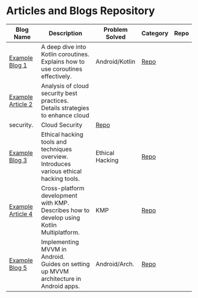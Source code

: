 # Articles and Blogs Repository

| Blog Name       | Description                            | Problem Solved                     | Category        | Repo                          |
|-----------------|----------------------------------------|------------------------------------|-----------------|------------------------------|
| [Example Blog 1](https://example.com/blog1)  | A deep dive into Kotlin coroutines.<br>Explains how to use coroutines effectively. | Android/Kotlin  | [Repo](https://github.com/example/repo1) |
| [Example Article 2](https://example.com/article2) | Analysis of cloud security best practices.<br>Details strategies to enhance cloud 
security. | Cloud Security  | [Repo](https://github.com/example/repo2) |
| [Example Blog 3](https://example.com/blog3)  | Ethical hacking tools and techniques overview.<br>Introduces various ethical hacking tools. | Ethical Hacking | [Repo](https://github.com/example/repo3) |
| [Example Article 4](https://example.com/article4) | Cross-platform development with KMP.<br>Describes how to develop using Kotlin Multiplatform. | KMP             | [Repo](https://github.com/example/repo4) |
| [Example Blog 5](https://example.com/blog5)  | Implementing MVVM in Android.<br>Guides on setting up MVVM architecture in Android apps. | Android/Arch.   | [Repo](https://github.com/example/repo5) |
